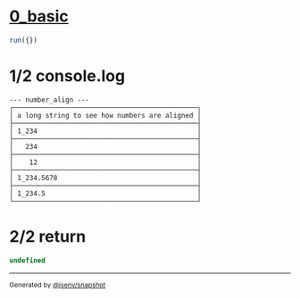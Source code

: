 # [0_basic](../../number_align.test.mjs#L32)

```js
run({})
```

# 1/2 console.log

```console
--- number_align ---
┌──────────────────────────────────────────────┐
│ a long string to see how numbers are aligned │
├──────────────────────────────────────────────┤
│ 1_234                                        │
├──────────────────────────────────────────────┤
│   234                                        │
├──────────────────────────────────────────────┤
│    12                                        │
├──────────────────────────────────────────────┤
│ 1_234.5678                                   │
├──────────────────────────────────────────────┤
│ 1_234.5                                      │
└──────────────────────────────────────────────┘
```

# 2/2 return

```js
undefined
```

---

<sub>
  Generated by <a href="https://github.com/jsenv/core/tree/main/packages/tooling/snapshot">@jsenv/snapshot</a>
</sub>
